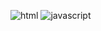 
![html](https://user-images.githubusercontent.com/86054449/134417376-bf12228d-1588-456e-98c8-adec3b14d372.png)
![javascript](https://user-images.githubusercontent.com/86054449/134417383-6da21755-a9dc-4ce2-a362-ccd990330cee.png)

